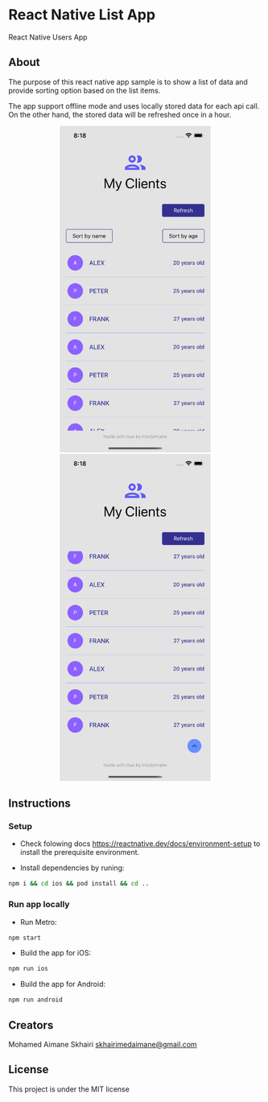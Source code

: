 # React Native List App

React Native Users App

## About

The purpose of this react native app sample is to show a list of data and provide sorting option based on the list items.

The app support offline mode and uses locally stored data for each api call. On the other hand, the stored data will be refreshed once in a hour.

<div align="center">
  <img src="./screenshots/Sceenshots_1.png" width="300" />
  <img src="./screenshots/Screenshots_2.png" width="300" />
</div>

## Instructions

### Setup

- Check folowing docs https://reactnative.dev/docs/environment-setup to install the prerequisite environment.

- Install dependencies by runing:

```bash
npm i && cd ios && pod install && cd ..
```

### Run app locally

- Run Metro:

```bash
npm start
```

- Build the app for iOS:

```bash
npm run ios
```

- Build the app for Android:

```bash
npm run android
```

## Creators

Mohamed Aimane Skhairi
skhairimedaimane@gmail.com

## License

This project is under the MIT license

